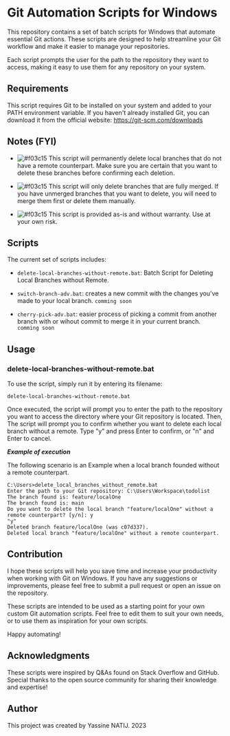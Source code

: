 # Git Automation Scripts for Windows

This repository contains a set of batch scripts for Windows that automate essential Git actions. These scripts are designed to help streamline your Git workflow and make it easier to manage your repositories.

Each script prompts the user for the path to the repository they want to access, making it easy to use them for any repository on your system.

## Requirements

This script requires Git to be installed on your system and added to your PATH environment variable. If you haven't already installed Git, you can download it from the official website: https://git-scm.com/downloads

## Notes (FYI)

-   ![#f03c15](https://placehold.co/15x15/f03c15/f03c15.png) This script will permanently delete local branches that do not have a remote counterpart. Make sure you are certain that you want to delete these branches before confirming each deletion.
    
-   ![#f03c15](https://placehold.co/15x15/f03c15/f03c15.png) This script will only delete branches that are fully merged. If you have unmerged branches that you want to delete, you will need to merge them first or delete them manually.
    
-   ![#f03c15](https://placehold.co/15x15/f03c15/f03c15.png) This script is provided as-is and without warranty. Use at your own risk.

## Scripts

The current set of scripts includes:

- `delete-local-branches-without-remote.bat`: Batch Script for Deleting Local Branches without Remote.

- `switch-branch-adv.bat`: creates a new commit with the changes you've made to your local branch. `comming soon`

- `cherry-pick-adv.bat`: easier process of picking a commit from another branch with or wihout commit to merge it in your current branch. `comming soon`

## Usage

### delete-local-branches-without-remote.bat
To use the script, simply run it by entering its filename:

    delete-local-branches-without-remote.bat

Once executed, the script will prompt you to enter the path to the repository you want to access the directory where your Git repository is located. Then,
The script will prompt you to confirm whether you want to delete each local branch without a remote. Type "y" and press Enter to confirm, or "n" and Enter to cancel.

***Example of execution***

The following scenario is an Example when a local branch founded without a remote counterpart.
```
C:\Users>delete_local_branches_without_remote.bat
Enter the path to your Git repository: C:\Users\Workspace\todolist
The branch found is: feature/localOne
The branch found is: main
Do you want to delete the local branch "feature/localOne" without a remote counterpart? [y/n]: y
"y"
Deleted branch feature/localOne (was c07d337).
Deleted local branch "feature/localOne" without a remote counterpart.
```

## Contribution

I hope these scripts will help you save time and increase your productivity when working with Git on Windows. If you have any suggestions or improvements, please feel free to submit a pull request or open an issue on the repository.

These scripts are intended to be used as a starting point for your own custom Git automation scripts. Feel free to edit them to suit your own needs, or to use them as inspiration for your own scripts.

Happy automating!

## Acknowledgments

These scripts were inspired by Q&As found on Stack Overflow and GitHub. Special thanks to the open source community for sharing their knowledge and expertise!

## Author

This project was created by Yassine NATIJ. 2023